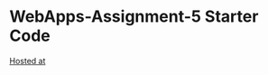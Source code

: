 # WebApps-Assignment-5 Starter Code
[Hosted at]( https://44-563-web-apps-s22.github.io/webapps-s22-assignment-5-sasanksrinivas/birds.html)
